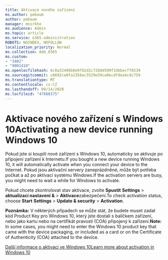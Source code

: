 ```yaml
---
title: Aktivace nového zařízení
ms.author: pebaum
author: pebaum
manager: mnirkhe
ms.audience: Admin
ms.topic: article
ms.service: o365-administration
ROBOTS: NOINDEX, NOFOLLOW
localization_priority: Normal
ms.collection: Adm_O365
ms.custom:
- "3402"
- "9001418"
ms.openlocfilehash: 6c8a32496b8e9f82d2c72b0d509f2dbbecff6539
ms.sourcegitcommit: c6692ce0fa1358ec3529e59ca0ecdfdea4cdc759
ms.translationtype: MT
ms.contentlocale: cs-CZ
ms.lasthandoff: 09/14/2020
ms.locfileid: "47668375"
---
```

# <a name="activating-a-new-device-running-windows-10"></a><span data-ttu-id="eeef6-102">Aktivace nového zařízení s Windows 10</span><span class="sxs-lookup"><span data-stu-id="eeef6-102">Activating a new device running Windows 10</span></span>

<span data-ttu-id="eeef6-103">Pokud jste si koupili nové zařízení s Windows 10, automaticky se aktivuje po připojení zařízení k Internetu.</span><span class="sxs-lookup"><span data-stu-id="eeef6-103">If you bought a new device running Windows 10, it will automatically activate when you connect your device to the Internet.</span></span> <span data-ttu-id="eeef6-104">Pokud jsou aktivační servery zaneprázdněné, může být potřeba počkat a až po aktivaci systému Windows.</span><span class="sxs-lookup"><span data-stu-id="eeef6-104">If the activation servers are busy, you might need to wait a while for Windows to activate.</span></span>

<span data-ttu-id="eeef6-105">Pokud chcete zkontrolovat stav aktivace, zvolte **Spustit** **Settings**  >  **aktualizaci nastavení &**  >  **Aktivace**zabezpečení.</span><span class="sxs-lookup"><span data-stu-id="eeef6-105">To check activation status, choose **Start** **Settings** > **Update & security** > **Activation**.</span></span>

<span data-ttu-id="eeef6-106">**Poznámka:** V některých případech se může stát, že budete muset zadat kód Product Key pro Windows 10, který jste dostali s balíčkem zařízení, nebo jako kartu nebo na certifikát pravosti (COA) připojený k zařízení.</span><span class="sxs-lookup"><span data-stu-id="eeef6-106">**Note:** In some cases, you might need to enter the Windows 10 product key that came with the device packaging, or included as a card or on the Certificate of Authenticity (COA) attached to the device.</span></span>

[<span data-ttu-id="eeef6-107">Další informace o aktivaci ve Windows 10</span><span class="sxs-lookup"><span data-stu-id="eeef6-107">Learn more about activation in Windows 10</span></span>](https://support.microsoft.com/help/12440)